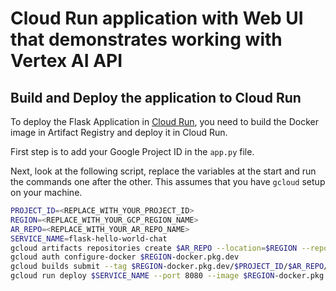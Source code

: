 # Cloud Run application with Web UI that demonstrates working with Vertex AI API

## Build and Deploy the application to Cloud Run
To deploy the Flask Application in [Cloud Run](https://cloud.google.com/run/docs/quickstarts/deploy-container), you need to build the Docker image in Artifact Registry and deploy it in Cloud Run.

First step is to add your Google Project ID in the `app.py` file. 

Next, look at the following script, replace the variables at the start and run the commands one after the other. This assumes that you have `gcloud` setup on your machine. 

```sh
PROJECT_ID=<REPLACE_WITH_YOUR_PROJECT_ID>
REGION=<REPLACE_WITH_YOUR_GCP_REGION_NAME>
AR_REPO=<REPLACE_WITH_YOUR_AR_REPO_NAME>
SERVICE_NAME=flask-hello-world-chat
gcloud artifacts repositories create $AR_REPO --location=$REGION --repository-format=Docker
gcloud auth configure-docker $REGION-docker.pkg.dev
gcloud builds submit --tag $REGION-docker.pkg.dev/$PROJECT_ID/$AR_REPO/$SERVICE_NAME
gcloud run deploy $SERVICE_NAME --port 8080 --image $REGION-docker.pkg.dev/$PROJECT_ID/$AR_REPO/$SERVICE_NAME --allow-unauthenticated --region=$REGION --platform=managed  --project=$PROJECT_ID
```
